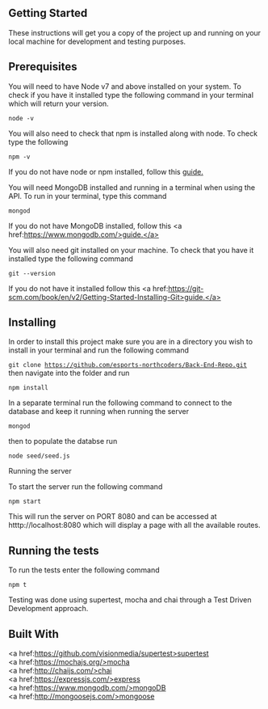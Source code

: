 
## Getting Started

These instructions will get you a copy of the project up and running on your local machine for development and testing purposes.

## Prerequisites

You will need to have Node v7 and above installed on your system. To check if you have it installed type the following command in your terminal which will return your version.

<code>node -v</code> <br/>

You will also need to check that npm is installed along with node. To check type the following

<code>npm -v</code> <br/>

If you do not have node or npm installed, follow this <a href='https://nodejs.org/en/download/package-manager/' rel='nofollow'>guide.</a>

You will need MongoDB installed and running in a terminal when using the API. To run in your terminal, type this command

<code>mongod</code> <br/>

If you do not have MongoDB installed, follow this <a href:https://www.mongodb.com/>guide.</a>

You will also need git installed on your machine. To check that you have it installed type the following command

<code>git --version</code> <br/>

If you do not have it installed follow this <a href:https://git-scm.com/book/en/v2/Getting-Started-Installing-Git>guide.</a>

## Installing

In order to install this project make sure you are in a directory you wish to install in your terminal and run the following command

<code>git clone https://github.com/esports-northcoders/Back-End-Repo.git</code> then navigate into the folder and run

<code>npm install</code> <br/>

In a separate terminal run the following command to connect to the database and keep it running when running the server

<code>mongod</code> <br/>

then to populate the databse run

<code>node seed/seed.js</code><br/>

Running the server

To start the server run the following command

<code>npm start</code><br/>

This will run the server on PORT 8080 and can be accessed at htttp://localhost:8080 which will display a page with all the available routes.

## Running the tests

To run the tests enter the following command

<code>npm t</code> <br/>

Testing was done using supertest, mocha and chai through a Test Driven Development approach.

## Built With

<a href:https://github.com/visionmedia/supertest>supertest</a><br/>
<a href:https://mochajs.org/>mocha</a><br/>
<a href:http://chaijs.com/>chai</a><br/>
<a href:https://expressjs.com/>express</a><br/>
<a href:https://www.mongodb.com/>mongoDB</a><br/>
<a href:http://mongoosejs.com/>mongoose</a><br/>

